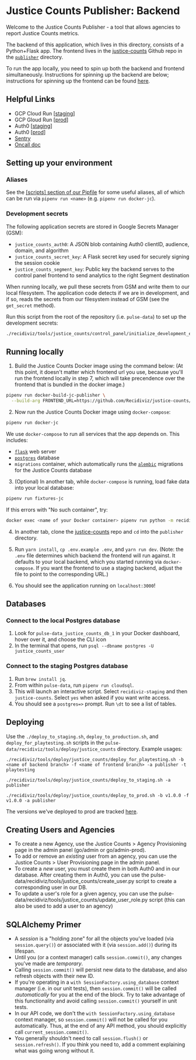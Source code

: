 # Justice Counts Publisher: Backend

Welcome to the Justice Counts Publisher - a tool that allows agencies to report Justice Counts metrics.

The backend of this application, which lives in this directory, consists of a Python+Flask app. The frontend lives in the [justice-counts](https://github.com/Recidiviz/justice-counts) Github repo in the [`publisher`](https://github.com/Recidiviz/justice-counts/tree/main/publisher) directory.

To run the app locally, you need to spin up both the backend and frontend simultaneously. Instructions for spinning up the backend are below; instructions for spinning up the frontend can be found [here](https://github.com/Recidiviz/justice-counts/tree/main/publisher).

## Helpful Links

- GCP Cloud Run [[staging](https://console.cloud.google.com/run/detail/us-central1/justice-counts-web/revisions?project=recidiviz-staging)]
- GCP Gloud Run [[prod](https://console.cloud.google.com/run/detail/us-central1/justice-counts-web/revisions?project=recidiviz-staging)]
- Auth0 [[staging](https://manage.auth0.com/dashboard/us/recidiviz-justice-counts-staging/)]
- Auth0 [[prod](https://manage.auth0.com/dashboard/us/recidiviz-justice-counts/)]
- [Sentry](https://recidiviz-inc.sentry.io/issues/?project=4504532096516096&referrer=sidebar)
- [Oncall doc](go/jc-oncall)

## Setting up your environment

### Aliases

See the [[scripts] section of our Pipfile](https://github.com/Recidiviz/pulse-data/blob/71d117466a7a1a07ed1dc0157bb0f8952abdd62d/Pipfile#L200) for some useful aliases, all of which can be run via `pipenv run <name>` (e.g. `pipenv run docker-jc`).

### Development secrets

The following application secrets are stored in Google Secrets Manager (GSM):

- `justice_counts_auth0`: A JSON blob containing Auth0 clientID, audience, domain, and algorithm
- `justice_counts_secret_key`: A Flask secret key used for securely signing the session cookie
- `justice_counts_segment_key`: Public key the backend serves to the control panel frontend to send analytics to the right Segment destination

When running locally, we pull these secrets from GSM and write them to our local filesystem. The application code detects if we are in development, and if so, reads the secrets from our filesystem instead of GSM (see the `get_secret` method).

Run this script from the root of the repository (i.e. `pulse-data`) to set up the development secrets:

```bash
./recidiviz/tools/justice_counts/control_panel/initialize_development_environment.sh
```

## Running locally

1. Build the Justice Counts Docker image using the command below: (At this point, it doesn't matter which frontend url you use, because you'll run the frontend locally in step 7, which will take precendence over the frontend that is bundled in the docker image.)

```bash
pipenv run docker-build-jc-publisher \
  --build-arg FRONTEND_URL=https://github.com/Recidiviz/justice-counts/archive/main.tar.gz \
```

2. Now run the Justice Counts Docker image using `docker-compose`:

```bash
pipenv run docker-jc
```

We use `docker-compose` to run all services that the app depends on. This includes:

- [`flask`](https://flask.palletsprojects.com/en/1.1.x/) web server
- [`postgres`](https://www.postgresql.org/) database
- `migrations` container, which automatically runs the [`alembic`](https://alembic.sqlalchemy.org/) migrations for the Justice Counts database

3. (Optional) In another tab, while `docker-compose` is running, load fake data into your local database:

```bash
pipenv run fixtures-jc
```

If this errors with "No such container", try:

```bash
docker exec <name of your Docker container> pipenv run python -m recidiviz.tools.justice_counts.control_panel.load_fixtures
```

4. In another tab, clone the [justice-counts](https://github.com/Recidiviz/justice-counts) repo and `cd` into the `publisher` directory.

5. Run `yarn install`, `cp .env.example .env`, and `yarn run dev`. (Note: the `.env` file determines which backend the frontend will run against. It defaults to your local backend, which you started running via `docker-compose`. If you want the frontend to use a staging backend, adjust the file to point to the corresponding URL.)

6. You should see the application running on `localhost:3000`!

## Databases

### Connect to the local Postgres database

1. Look for `pulse-data_justice_counts_db_1` in your Docker dashboard, hover over it, and choose the CLI icon
2. In the terminal that opens, run `psql --dbname postgres -U justice_counts_user`

### Connect to the staging Postgres database

1. Run `brew install jq`.
2. From within `pulse-data`, run `pipenv run cloudsql`.
3. This will launch an interactive script. Select `recidiviz-staging` and then `justice-counts`. Select `yes` when asked if you want write access.
4. You should see a `postgres=>` prompt. Run `\dt` to see a list of tables.

## Deploying

Use the `./deploy_to_staging.sh`, `deploy_to_production.sh`, and `deploy_for_playtesting.sh` scripts in the `pulse-data/recidiviz/tools/deploy/justice_counts` directory. Example usages:

```
./recidiviz/tools/deploy/justice_counts/deploy_for_playtesting.sh -b <name of backend branch> -f <name of frontend branch> -a publisher -t playtesting

./recidiviz/tools/deploy/justice_counts/deploy_to_staging.sh -a publisher

./recidiviz/tools/deploy/justice_counts/deploy_to_prod.sh -b v1.0.0 -f v1.0.0 -a publisher
```

The versions we've deployed to prod are tracked [here](https://paper.dropbox.com/doc/Justice-Counts-Deploy-Log--ByP1W00sWJCrBjelmL9_TVD_Ag-rxYzPkYw2yDQzobnXYM3f).

## Creating Users and Agencies

- To create a new Agency, use the Justice Counts > Agency Provisioning page in the admin panel (go/admin or go/admin-prod).
- To add or remove an _existing_ user from an agency, you can use the Justice Counts > User Provisioning page in the admin panel.
- To create a _new_ user, you must create them in both Auth0 and in our database. After creating them in Auth0, you can use the pulse-data/recidiviz/tools/justice_counts/create_user.py script to create a corresponding user in our DB.
- To update a user's role for a given agency, you can use the pulse-data/recidiviz/tools/justice_counts/update_user_role.py script (this can also be used to add a user to an agency)

## SQLAlchemy Primer

- A _session_ is a "holding zone" for all the objects you’ve loaded (via `session.query()`) or associated with it (via `session.add()`) during its lifespan.
- Until you (or a context manager) calls `session.commit()`, any changes you've made are _temporary_.
- Calling `session.commit()` will persist new data to the database, and also refresh objects with their new ID.
- If you're operating in a `with SessionFactory.using_database` context manager (i.e. in our unit tests), then `session.commit()` will be called ._automatically_ for you at the end of the block. Try to take advantage of this functionality and avoid calling `session.commit()` yourself in unit tests.
- In our API code, we don't the `with SessionFactory.using_database` context manager, so `session.commit()` will not be called for you automatically. Thus, at the end of any API method, you should explicitly call `current_session.commit()`.
- You generally shouldn't need to call `session.flush()` or `session.refresh()`. If you think you need to, add a comment explaining what was going wrong without it.
